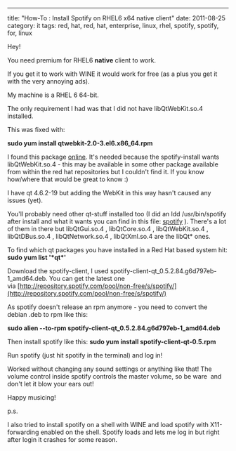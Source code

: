 ---
title: "How-To : Install Spotify on RHEL6 x64 native client"
date: 2011-08-25
category: it
tags: red, hat, red, hat, enterprise, linux, rhel, spotify, spotify, for, linux

Hey!

You need premium for RHEL6 **native** client to work.

If you get it to work with WINE it would work for free (as a plus you get it with the very annoying ads).

My machine is a RHEL 6 64-bit.

The only requirement I had was that I did not have libQtWebKit.so.4 installed.

This was fixed with:

**sudo yum install qtwebkit-2.0-3.el6.x86\_64.rpm**

I found this package [online](http://rpm.pbone.net/index.php3/stat/4/idpl/15161517/dir/redhat_el_6/com/qtwebkit-2.0-3.el6.x86_64.rpm.html "link to get libQtWebKit.so.4"). It's needed because the spotify-install wants libQtWebKit.so.4 - this may be available in some other package available from within the red hat repositories but I couldn't find it. If you know how/where that would be great to know :)

I have qt 4.6.2-19 but adding the WebKit in this way hasn't caused any issues (yet).

You'll probably need other qt-stuff installed too (I did an ldd /usr/bin/spotify after install and what it wants you can find in this file: [spotify](http://www.guldmyr.com/blog/wp-content/uploads/spotify.txt) ). There's a lot of them in there but libQtGui.so.4 , libQtCore.so.4 , libQtWebKit.so.4 , libQtDBus.so.4 , libQtNetwork.so.4 , libQtXml.so.4 are the libQt\* ones.

To find which qt packages you have installed in a Red Hat based system hit: **sudo yum list '\*qt\*'**

Download the spotify-client, I used spotify-client-qt\_0.5.2.84.g6d797eb-1\_amd64.deb. You can get the latest one via [http://repository.spotify.com/pool/non-free/s/spotify/](http://repository.spotify.com/pool/non-free/s/spotify/)

As spotify doesn't release an rpm anymore - you need to convert the debian .deb to rpm like this:

**sudo alien --to-rpm spotify-client-qt\_0.5.2.84.g6d797eb-1\_amd64.deb**

Then install spotify like this: **sudo yum install spotify-client-qt-0.5.rpm**

Run spotify (just hit spotify in the terminal) and log in!

Worked without changing any sound settings or anything like that! The volume control inside spotify controls the master volume, so be ware  and don't let it blow your ears out!

Happy musicing!

p.s.

I also tried to install spotify on a shell with WINE and load spotify with X11-forwarding enabled on the shell. Spotify loads and lets me log in but right after login it crashes for some reason.
